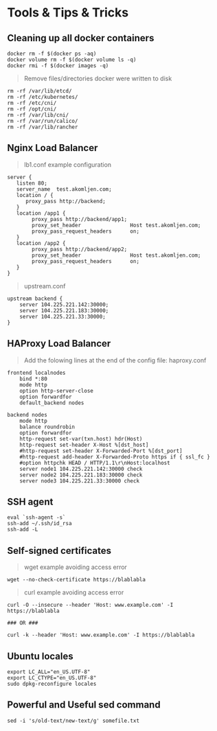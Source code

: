# Tools & Tips & Tricks

## Cleaning up all docker containers
```
docker rm -f $(docker ps -aq)
docker volume rm -f $(docker volume ls -q)
docker rmi -f $(docker images -q)
```

> Remove files/directories docker were written to disk
```
rm -rf /var/lib/etcd/
rm -rf /etc/kubernetes/
rm -rf /etc/cni/
rm -rf /opt/cni/
rm -rf /var/lib/cni/
rm -rf /var/run/calico/
rm -rf /var/lib/rancher
```

## Nginx Load Balancer

> lb1.conf example configuration
```
server {
   listen 80;
   server_name  test.akomljen.com;
   location / {
      proxy_pass http://backend;
   }
   location /app1 {
        proxy_pass http://backend/app1;
        proxy_set_header                Host test.akomljen.com;
        proxy_pass_request_headers      on;
   }
   location /app2 {
        proxy_pass http://backend/app2;
        proxy_set_header                Host test.akomljen.com;
        proxy_pass_request_headers      on;
   }
}
```
> upstream.conf
```
upstream backend {
    server 104.225.221.142:30000;
    server 104.225.221.183:30000;
    server 104.225.221.33:30000;
}
```


## HAProxy Load Balancer

> Add the folowing lines at the end of the config file: haproxy.conf
```
frontend localnodes
    bind *:80
    mode http
    option http-server-close
    option forwardfor
    default_backend nodes

backend nodes
    mode http
    balance roundrobin
    option forwardfor
    http-request set-var(txn.host) hdr(Host)
    http-request set-header X-Host %[dst_host]
    #http-request set-header X-Forwarded-Port %[dst_port]
    #http-request add-header X-Forwarded-Proto https if { ssl_fc }
    #option httpchk HEAD / HTTP/1.1\r\nHost:localhost
    server node1 104.225.221.142:30000 check
    server node2 104.225.221.183:30000 check
    server node3 104.225.221.33:30000 check
``` 
## SSH agent
```
eval `ssh-agent -s`
ssh-add ~/.ssh/id_rsa
ssh-add -L
```

## Self-signed certificates

> wget example avoiding access error
```
wget --no-check-certificate https://blablabla
```
> curl example avoiding access error
```
curl -O --insecure --header 'Host: www.example.com' -I https://blablabla

### OR ###

curl -k --header 'Host: www.example.com' -I https://blablabla
```

## Ubuntu locales 
```
export LC_ALL="en_US.UTF-8"
export LC_CTYPE="en_US.UTF-8"
sudo dpkg-reconfigure locales
```

## Powerful and Useful sed command
```
sed -i 's/old-text/new-text/g' somefile.txt
```

